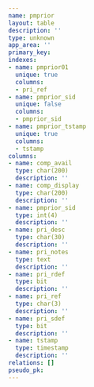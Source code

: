 ```yaml
---
name: pmprior
layout: table
description: ''
type: unknown
app_area: ''
primary_key: 
indexes:
- name: pmprior01
  unique: true
  columns:
  - pri_ref
- name: pmprior_sid
  unique: false
  columns:
  - pmprior_sid
- name: pmprior_tstamp
  unique: true
  columns:
  - tstamp
columns:
- name: comp_avail
  type: char(200)
  description: ''
- name: comp_display
  type: char(200)
  description: ''
- name: pmprior_sid
  type: int(4)
  description: ''
- name: pri_desc
  type: char(30)
  description: ''
- name: pri_notes
  type: text
  description: ''
- name: pri_rdef
  type: bit
  description: ''
- name: pri_ref
  type: char(3)
  description: ''
- name: pri_sdef
  type: bit
  description: ''
- name: tstamp
  type: timestamp
  description: ''
relations: []
pseudo_pk: 
---
```


